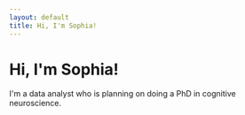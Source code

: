 ```yaml
---
layout: default
title: Hi, I'm Sophia!
---
```


# Hi, I'm Sophia!
I'm a data analyst who is planning on doing a PhD in cognitive neuroscience.
